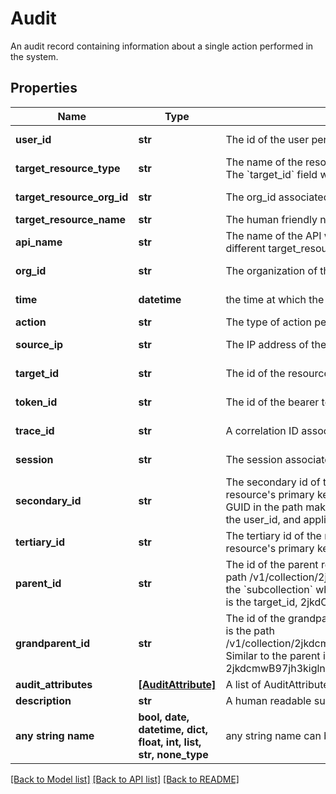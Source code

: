 # Audit

An audit record containing information about a single action performed in the system.

## Properties
Name | Type | Description | Notes
------------ | ------------- | ------------- | -------------
**user_id** | **str** | The id of the user performing the action | [optional] [readonly] 
**target_resource_type** | **str** | The name of the resource type which was affected by the event which generated this record. The &#x60;target_id&#x60; field will uniquely identify, if possible, the record within the resource type.  | [optional] [readonly] 
**target_resource_org_id** | **str** | The org_id associated with the target_id/target_resource_type.  | [optional] [readonly] 
**target_resource_name** | **str** | The human friendly name assigned to the resource. | [optional] 
**api_name** | **str** | The name of the API which generated the event. This will typically be a single value for many different target_resource_types.  | [optional] [readonly] 
**org_id** | **str** | The organization of the user performing the action | [optional] [readonly] 
**time** | **datetime** | the time at which the log was generated | [optional] [readonly] 
**action** | **str** | The type of action performed on the target | [optional] 
**source_ip** | **str** | The IP address of the host initating the action | [optional] [readonly] 
**target_id** | **str** | The id of the resource affected by the action | [optional] [readonly] 
**token_id** | **str** | The id of the bearer token used to authenticate when performing the action | [optional] [readonly] 
**trace_id** | **str** | A correlation ID associated with requests related to this action | [optional] [readonly] 
**session** | **str** | The session associated with this action. Sessions typically span multiple tokens.  | [optional] [readonly] 
**secondary_id** | **str** | The secondary id of the resource affected by the action if one exists. This can occur if the resource&#39;s primary key is a composite key. APIs whose resources are not referenced by a GUID in the path make use of these fields for example the replace_user_role endpoint uses the user_id, and application to identify a resource.  | [optional] [readonly] 
**tertiary_id** | **str** | The tertiary id of the resource affected by the action if one exists. This can occur if the resource&#39;s primary key is a composite key.  | [optional] [readonly] 
**parent_id** | **str** | The id of the parent resource for the resource affected by the action. An example of this is the path /v1/collection/2jkdcmwB97jh3kiglnz/subcollection/idabc123. The resource belongs to the &#x60;subcollection&#x60; which falls under the parent in this case &#x60;collection&#x60;. As a resulti idabc123 is the target_id, 2jkdCmwB9u7Jh3KIglNZ is the parent ID  | [optional] [readonly] 
**grandparent_id** | **str** | The id of the grandparent resource for the resource affected by the action. An example of this is the path /v1/collection/2jkdcmwB97jh3kiglnz/subcollection/2334115135/subsubcolletion/aaabbbccc Similar to the parent id example  aaabbbccc is the target_id, 2334115135 is the parent ID and 2jkdcmwB97jh3kiglnz is the grandparent_id  | [optional] [readonly] 
**audit_attributes** | [**[AuditAttribute]**](AuditAttribute.md) | A list of AuditAttributes | [optional] 
**description** | **str** | A human readable summary of this audit. | [optional] 
**any string name** | **bool, date, datetime, dict, float, int, list, str, none_type** | any string name can be used but the value must be the correct type | [optional]

[[Back to Model list]](../README.md#documentation-for-models) [[Back to API list]](../README.md#documentation-for-api-endpoints) [[Back to README]](../README.md)


